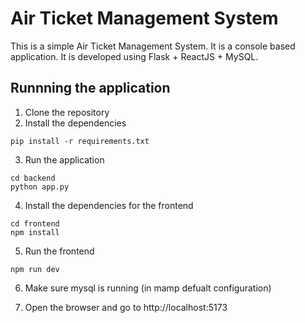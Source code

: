 # Air Ticket Management System
This is a simple Air Ticket Management System. It is a console based application. It is developed using Flask + ReactJS + MySQL.
## Runnning the application
1. Clone the repository
2. Install the dependencies
```
pip install -r requirements.txt
```
3. Run the application
```
cd backend
python app.py
```
4. Install the dependencies for the frontend
```
cd frontend
npm install
```
5. Run the frontend
```
npm run dev
```
6. Make sure mysql is running (in mamp defualt configuration)

7. Open the browser and go to http://localhost:5173